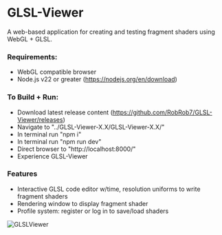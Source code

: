 # GLSL-Viewer
A web-based application for creating and testing fragment shaders using WebGL + GLSL.

### Requirements:
- WebGL compatible browser
- Node.js v22 or greater (https://nodejs.org/en/download)

### To Build + Run:
- Download latest release content (https://github.com/RobRob7/GLSL-Viewer/releases)
- Navigate to "../GLSL-Viewer-X.X/GLSL-Viewer-X.X/"
- In terminal run "npm i"
- In terminal run "npm run dev"
- Direct browser to "http://localhost:8000/"
- Experience GLSL-Viewer


### Features
- Interactive GLSL code editor w/time, resolution uniforms to write fragment shaders
- Rendering window to display fragment shader
- Profile system: register or log in to save/load shaders

![GLSLViewer](https://github.com/user-attachments/assets/2cbd4596-a66a-41f2-955a-f636dadf483e)
